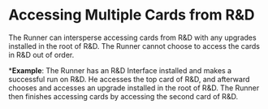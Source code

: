 # Accessing Multiple Cards from R&D

The Runner can intersperse accessing cards from R&D with any upgrades
installed in the root of R&D. The Runner cannot choose to access the
cards in R&D out of order.

***Example**: The Runner has an R&D Interface installed and makes a
successful run on R&D. He accesses the top card of R&D, and afterward
chooses and accesses an upgrade installed in the root of R&D. The Runner
then finishes accessing cards by accessing the second card of R&D.
